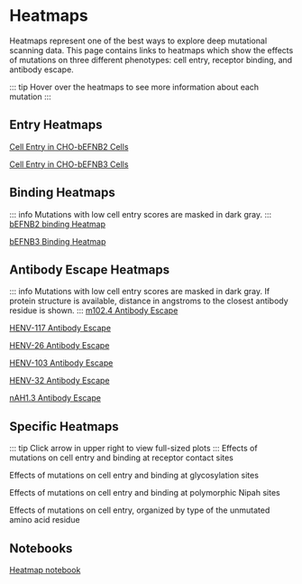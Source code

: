 # Heatmaps

Heatmaps represent one of the best ways to explore deep mutational scanning data. This page contains links to heatmaps which show the effects of mutations on three different phenotypes: cell entry, receptor binding, and antibody escape. 

::: tip
Hover over the heatmaps to see more information about each mutation
:::

## Entry Heatmaps
<a href="htmls/E2_entry_heatmap.html" target="_self">Cell Entry in CHO-bEFNB2 Cells</a>

<a href="htmls/E3_entry_heatmap.html" target="_self">Cell Entry in CHO-bEFNB3 Cells</a>

## Binding Heatmaps
::: info
Mutations with low cell entry scores are masked in dark gray.
:::
<a href="htmls/E2_binding_heatmap.html" target="_self">bEFNB2 binding Heatmap</a>

<a href="htmls/E3_binding_heatmap.html" target="_self">bEFNB3 Binding Heatmap</a>

## Antibody Escape Heatmaps
::: info
Mutations with low cell entry scores are masked in dark gray.
If protein structure is available, distance in angstroms to the closest antibody residue is shown.
:::
<a href="htmls/m102_heatmap_plot.html" target="_self">m102.4 Antibody Escape</a>

<a href="htmls/HENV117_heatmap_plot.html" target="_self">HENV-117 Antibody Escape</a>

<a href="htmls/HENV26_heatmap_plot.html" target="_self">HENV-26 Antibody Escape</a>

<a href="htmls/HENV103_heatmap_plot.html" target="_self">HENV-103 Antibody Escape</a>

<a href="htmls/HENV32_heatmap_plot.html" target="_self">HENV-32 Antibody Escape</a>

<a href="htmls/nAH1_heatmap_plot.html" target="_self">nAH1.3 Antibody Escape</a>


## Specific Heatmaps
::: tip
Click arrow in upper right to view full-sized plots
:::
Effects of mutations on cell entry and binding at receptor contact sites
<Altair :showShadow="true" :spec-url="'htmls/combined_entry_binding_contact_heatmaps.html'"></Altair>

Effects of mutations on cell entry and binding at glycosylation sites
<Altair :showShadow="true" :spec-url="'htmls/glycan_sites_img_heatmap.html'"></Altair>

Effects of mutations on cell entry and binding at polymorphic Nipah sites
<Altair :showShadow="true" :spec-url="'htmls/nipah_poly_sites_img_heatmap.html'"></Altair>

Effects of mutations on cell entry, organized by type of the unmutated amino acid residue 
<Altair :showShadow="true" :spec-url="'htmls/E3_entry_AA_prop_heatmap.html'"></Altair>

## Notebooks

<a href="notebooks/plot_heatmaps.html" target="_self">Heatmap notebook</a>

